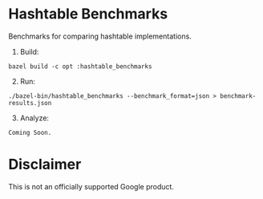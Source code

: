 # Hashtable Benchmarks

Benchmarks for comparing hashtable implementations.

1. Build:

```shell
bazel build -c opt :hashtable_benchmarks
```

2. Run:

```shell
./bazel-bin/hashtable_benchmarks --benchmark_format=json > benchmark-results.json
```

3. Analyze:

```shell
Coming Soon.
```

# Disclaimer

This is not an officially supported Google product.
